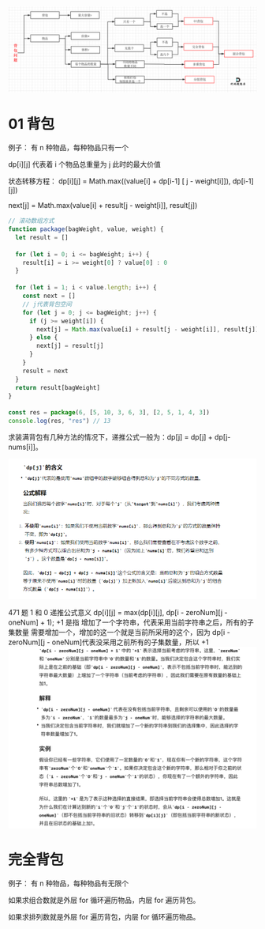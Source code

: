 ![Alt text](image.png)

# 01 背包

例子： 有 n 种物品，每种物品只有一个

dp[i][j] 代表着 i 个物品总重量为 j 此时的最大价值

状态转移方程：
dp[i][j] = Math.max((value[i] + dp[i-1] [ j - weight[i]]), dp[i-1][j])

next[j] = Math.max(value[i] + result[j - weight[i]], result[j])

```js
// 滚动数组方式
function package(bagWeight, value, weight) {
  let result = []

  for (let i = 0; i <= bagWeight; i++) {
    result[i] = i >= weight[0] ? value[0] : 0
  }

  for (let i = 1; i < value.length; i++) {
    const next = []
    // j代表背包空间
    for (let j = 0; j <= bagWeight; j++) {
      if (j >= weight[i]) {
        next[j] = Math.max(value[i] + result[j - weight[i]], result[j])
      } else {
        next[j] = result[j]
      }
    }
    result = next
  }
  return result[bagWeight]
}

const res = package(6, [5, 10, 3, 6, 3], [2, 5, 1, 4, 3])
console.log(res, "res") // 13
```

求装满背包有几种方法的情况下，递推公式一般为：dp[j] = dp[j] + dp[j-nums[i]]。

![Alt text](image-1.png)

471 题 1 和 0 递推公式意义
dp[i][j] = max(dp[i][j], dp[i - zeroNum][j - oneNum] + 1);
+1 是指 增加了一个字符串，代表采用当前字符串之后，所有的子集数量 需要增加一个，增加的这一个就是当前所采用的这个，因为 dp[i - zeroNum][j - oneNum]代表没采用之前所有的子集数量，所以 +1
![alt text](image-2.png)

# 完全背包

例子： 有 n 种物品，每种物品有无限个

如果求组合数就是外层 for 循环遍历物品，内层 for 遍历背包。

如果求排列数就是外层 for 遍历背包，内层 for 循环遍历物品。
